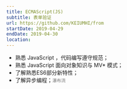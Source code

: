 ```yaml
---
title: ECMAScript(JS)
subtitle: 表单验证
url: https://github.com/KEIUMHI/from
startDate: 2019-04-29
endDate: 2019-04-30
location: 
---
```


<ul>
  <li>熟悉 JavaScript ，代码编写遵守规范；</li>
  <li>熟悉 JavaScript 面向对象知识与 MV* 模式；</li>
  <li>了解熟悉ES6部分新特性；</li>
  <li>了解异步编程；<small><a href="https://github.com/KEIUMHI/WaterfallsView" style="color:#777;text-decoration:none;">瀑布流</a></small></li>
</ul>

